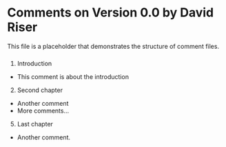 # Comments on Version 0.0 by David Riser 

This file is a placeholder that demonstrates the structure of comment files.

###
1. Introduction 
* This comment is about the introduction
2. Second chapter
* Another comment
* More comments... 
5. Last chapter
* Another comment. 